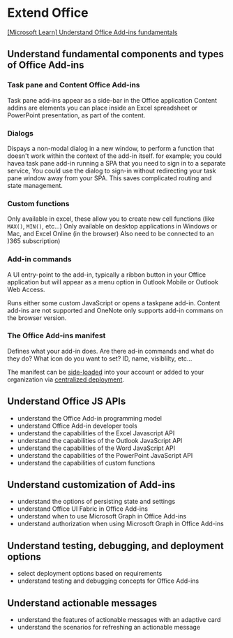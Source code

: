 # Extend Office

[[Microsoft Learn] Understand Office Add-ins fundamentals](https://docs.microsoft.com/en-us/learn/modules/understand-office-add-ins-fundamentals/)

## Understand fundamental components and types of Office Add-ins

### Task pane and Content Office Add-ins

Task pane add-ins appear as a side-bar in the Office application
Content addins are elements you can place inside an Excel spreadsheet or PowerPoint presentation, as part of the content. 

### Dialogs

Dispays a non-modal dialog in a new window, to perform a function that doesn't work within the context of the add-in itself. for example; you could havea task pane add-in running a SPA that you need to sign in to a separate service, You could use the dialog to sign-in without redirecting your task pane window away from your SPA. This saves complicated routing and state management.

### Custom functions

Only available in excel, these allow you to create new cell functions (like `MAX()`, `MIN()`, etc...)
Only available on desktop applications in Windows or Mac, and Excel Online (in the browser)
Also need to be connected to an )365 subscription)

### Add-in commands

A UI entry-point to the add-in, typically a ribbon button in your Office application but will appear as a menu option in Outlook Mobile or Outlook Web Access.

Runs either some custom JavaScript or opens a taskpane add-in. Content add-ins are not supported and OneNote only supports add-in commans on the browser version.

### The Office Add-ins manifest

Defines what your add-in does. Are there ad-in commands and what do they do? What icon do you want to set? ID, name, visiblilty, etc...

The manifest can be [side-loaded](https://docs.microsoft.com/en-us/office/dev/add-ins/testing/sideload-office-add-ins-for-testing) into your account or added to your organization via [centralized deployment](https://docs.microsoft.com/en-us/office/dev/add-ins/publish/centralized-deployment).

## Understand Office JS APIs

- understand the Office Add-in programming model
- understand Office Add-in developer tools
- understand the capabilities of the Excel Javascript API
- understand the capabilities of the Outlook JavaScript API
- understand the capabilities of the Word JavaScript API
- understand the capabilities of the PowerPoint JavaScript API
- understand the capabilities of custom functions

## Understand customization of Add-ins

- understand the options of persisting state and settings
- understand Office UI Fabric in Office Add-ins
- understand when to use Microsoft Graph in Office Add-ins
- understand authorization when using Microsoft Graph in Office Add-ins

## Understand testing, debugging, and deployment options

- select deployment options based on requirements
- understand testing and debugging concepts for Office Add-ins

## Understand actionable messages

- understand the features of actionable messages with an adaptive card
- understand the scenarios for refreshing an actionable message